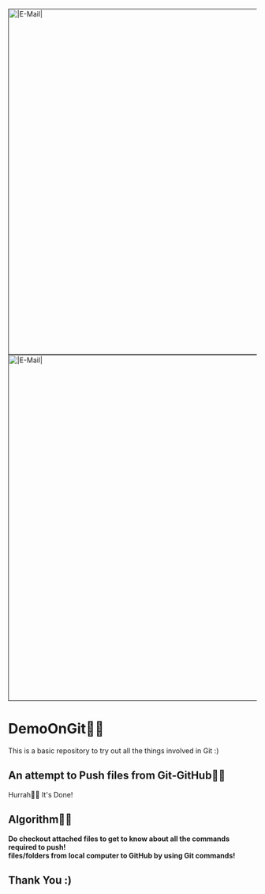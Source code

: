 <a href=""><img align="center" src="https://thumbs.gfycat.com/BasicActiveAmazontreeboa-max-1mb.gif" alt="|E-Mail|" width="700px"/></a>       <a href=""><img align="center" src="https://thumbs.gfycat.com/BasicActiveAmazontreeboa-max-1mb.gif" alt="|E-Mail|" width="700px"/></a>      
# DemoOnGit🤷‍♂️
This is a basic repository to try out all the things involved in Git :)

## An attempt to Push files from Git-GitHub💁‍♂️
Hurrah🎊🎊 It's Done!

## Algorithm🙇‍♂️
**Do checkout attached files to get to know about all the commands required to push! <br>
files/folders from local computer to GitHub by using Git commands!**

## Thank You :)
